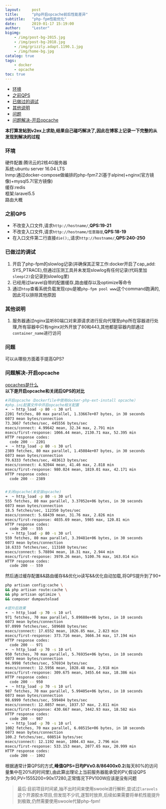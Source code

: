 ```yaml
---
layout:     post
title:      "php开启opcache前后性能差异"
subtitle:   "php-fpm性能优化"
date:       2019-01-17 15:19:00
author:     "Lester"
bigimg:
    - /img/post-bg-2015.jpg
    - /img/post-bg-2018.jpg
    - /img/grizzly.adapt.1190.1.jpg
    - /img/home-bg.jpg
catalog: true
tags:
    - docker
    - opcache
toc: true
---
```


- [环境](#%E7%8E%AF%E5%A2%83)
- [之前QPS](#%E4%B9%8B%E5%89%8Dqps)
- [已做过的调试](#%E5%B7%B2%E5%81%9A%E8%BF%87%E7%9A%84%E8%B0%83%E8%AF%95)
- [其他说明](#%E5%85%B6%E4%BB%96%E8%AF%B4%E6%98%8E)
- [问题](#%E9%97%AE%E9%A2%98)
- [问题解决-开启opcache](#%E9%97%AE%E9%A2%98%E8%A7%A3%E5%86%B3-%E5%BC%80%E5%90%AFopcache)

**本打算发帖到v2ex上求助,结果自己碰巧解决了,因此在博客上记录一下完整的从发现到解决的过程**   

### 环境
硬件配置:腾讯云的2核4G服务器  
系统:ubuntu server 16.04 LTS  
lnmp:通过docker-compose做编排的php-fpm7.2(基于alpine)+nginx(官方镜像)+mysql5.7(官方镜像)  
缓存:redis  
框架:laravel5.5  
路由大概

### 之前QPS
* 不改变入口文件,请求`http://hostname/`,**QPS:19-21**
* 不改变入口文件,请求`http://hostname/任意路径`,**QPS:18-19**
* 在入口文件第二行直接`die();`,请求`http://hostname/`,**QPS:240-250**

### 已做过的调试
1. 开启了php-fpm的slowlog记录(并确保其正常工作:docker开启了cap_add: SYS_PTRACE),但通过压测工具并未发现slowlog有任何记录(代码里加`sleep(2)`会记录到slowlog里)
2. 已经用过laravel自带的配置缓存,路由缓存以及optimize等命令  
3. 通过`htop`查看系统负载发现cpu是被`php-fpm pool www`这个command跑满的,因此可以排除其他原因

### 其他说明
1. 服务器通过nginx监听80端口对来源请求进行反向代理至php所在容器进行处理,所有容器中只有nginx对外开放了80和443,其他都是容器内部通过`container_name`进行访问

### 问题
可以从哪些方面着手提高QPS?


### 问题解决-开启opcache
[opcaches是什么](http://php.net/manual/zh/intro.opcache.php)  
**以下是开启opcache和关闭后QPS的对比**  
```bash
#开启opcache（Dockerfile中使用docker-php-ext-install opcache）
#php.ini配置文件中开启opcache相关配置
➜  ~ http_load -p 80 -s 30 url
2201 fetches, 80 max parallel, 1.33667e+07 bytes, in 30 seconds
6073 mean bytes/connection
73.3667 fetches/sec, 445556 bytes/sec
msecs/connect: 4.99642 mean, 32.34 max, 2.791 min
msecs/first-response: 1066.44 mean, 2130.71 max, 52.395 min
HTTP response codes:
  code 200 -- 2201
➜  ~ http_load -p 80 -s 30 url
2389 fetches, 80 max parallel, 1.45084e+07 bytes, in 30 seconds
6073 mean bytes/connection
79.6333 fetches/sec, 483613 bytes/sec
msecs/connect: 4.92044 mean, 41.46 max, 2.818 min
msecs/first-response: 980.024 mean, 1819.01 max, 42.171 min
HTTP response codes:
  code 200 -- 2389


#关闭opcache(未安装opcache)
➜  ~ http_load -p 80 -s 30 url
555 fetches, 80 max parallel, 3.37052e+06 bytes, in 30 seconds
6073 mean bytes/connection
18.5 fetches/sec, 112350 bytes/sec
msecs/connect: 5.68439 mean, 31.76 max, 2.826 min
msecs/first-response: 4035.69 mean, 5985 max, 120.81 min
HTTP response codes:
  code 200 -- 555
➜  ~ http_load -p 80 -s 30 url
559 fetches, 80 max parallel, 3.39481e+06 bytes, in 30 seconds
6073 mean bytes/connection
18.6333 fetches/sec, 113160 bytes/sec
msecs/connect: 5.78894 mean, 18.31 max, 2.944 min
msecs/first-response: 3970.26 mean, 5100.76 max, 163.014 min
HTTP response codes:
  code 200 -- 559
```
然后通过缓存配置&&路由缓存&&优化io读写&&优化自动加载,将QPS提升到了90+
```bash
php artisan config:cache \
&& php artisan route:cache \
&& php artisan optimize \
&& composer dumpautoload

#提升后效果
➜  ~ http_load -p 70 -s 10 url
971 fetches, 70 max parallel, 5.89688e+06 bytes, in 10 seconds
6073 mean bytes/connection
97.0999 fetches/sec, 589688 bytes/sec
msecs/connect: 17.6552 mean, 1026.85 max, 2.823 min
msecs/first-response: 373.716 mean, 3666.34 max, 17.194 min
HTTP response codes:
  code 200 -- 971
➜  ~ http_load -p 70 -s 10 url
950 fetches, 70 max parallel, 5.76935e+06 bytes, in 10 seconds
6073 mean bytes/connection
94.9998 fetches/sec, 576934 bytes/sec
msecs/connect: 12.5956 mean, 1028.48 max, 2.918 min
msecs/first-response: 309.675 mean, 3455.64 max, 18.386 min
HTTP response codes:
  code 200 -- 950
➜  ~ http_load -p 70 -s 10 url
987 fetches, 70 max parallel, 5.99405e+06 bytes, in 10 seconds
6073 mean bytes/connection
98.6999 fetches/sec, 599404 bytes/sec
msecs/connect: 12.0857 mean, 1037.57 max, 2.811 min
msecs/first-response: 430.667 mean, 3442.93 max, 18.582 min
HTTP response codes:
  code 200 -- 987
➜  ~ http_load -p 70 -s 10 url
1002 fetches, 70 max parallel, 6.08515e+06 bytes, in 10 seconds
6073 mean bytes/connection
100.2 fetches/sec, 608514 bytes/sec
msecs/connect: 12.1192 mean, 1004.43 max, 2.796 min
msecs/first-response: 533.153 mean, 2077.65 max, 20.999 min
HTTP response codes:
  code 200 -- 1002
```

根据通常计算QPS的方式,**峰值QPS=日均PVx0.8/86400x0.2**(每天80%的访问量集中在20%的时间里),由此算出理论上当前服务器能承受的PV,假设QPS为:90,PV=1555200=90x17280,正常情况下PV100W应该是没有问题  

> 最后:目前项目时间紧,抽不出时间来使用swoole进行解析,尝试过`laravels`这个开源胶水项目,但发现不少坑,遂暂时放弃,后续如果需要将单机性能提升到极致,仍然需要使用swoole代替php-fpm!
